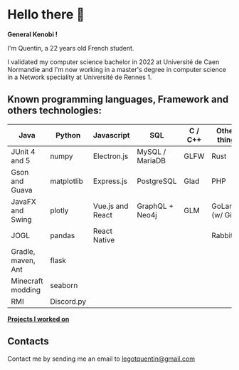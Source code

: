# Hello there 👋

**General Kenobi !**

I'm Quentin, a 22 years old French student.

I validated my computer science bachelor in 2022 at Université de Caen Normandie and I'm now working in a master's degree in computer science in a Network speciality at Université de Rennes 1.

## Known programming languages, Framework and others technologies:


| Java              | Python     | Javascript       | SQL             | C / C++ | Others things    |
|-------------------|------------|------------------|-----------------|---------|------------------|
| JUnit 4 and 5     | numpy      | Electron.js      | MySQL / MariaDB | GLFW    | Rust
| Gson and Guava    | matplotlib | Express.js       | PostgreSQL      | Glad    | PHP
| JavaFX and Swing  | plotly     | Vue.js and React | GraphQL + Neo4j | GLM     | GoLang (w/ Gin)
| JOGL              | pandas     | React Native     |                 |         | RabbitMQ
| Gradle, maven, Ant| flask      |
| Minecraft modding | seaborn    |
| RMI               | Discord.py |

**[Projects I worked on](https://quentinlegot.github.io/projects.html)**

## Contacts

Contact me by sending me an email to [legotquentin@gmail.com](mailto:legotquentin@gmail.com)
